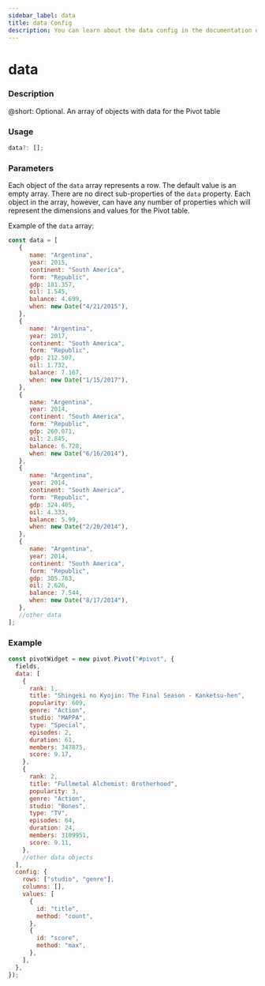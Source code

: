 ```yaml
---
sidebar_label: data
title: data Config
description: You can learn about the data config in the documentation of the DHTMLX JavaScript Pivot library. Browse developer guides and API reference, try out code examples and live demos, and download a free 30-day evaluation version of DHTMLX Pivot.
---
```


# data

### Description

@short: Optional. An array of objects with data for the Pivot table 

### Usage

~~~jsx
data?: [];
~~~

### Parameters

Each object of the `data` array represents a row. The default value is an empty array.
There are no direct sub-properties of the `data` property. Each object in the array, however, can have any number of properties which will represent the dimensions and values for the Pivot table.

Example of the `data` array: 

~~~jsx
const data = [
   {
      name: "Argentina",
      year: 2015,
      continent: "South America",
      form: "Republic",
      gdp: 181.357,
      oil: 1.545,
      balance: 4.699,
      when: new Date("4/21/2015"),
   },
   {
      name: "Argentina",
      year: 2017,
      continent: "South America",
      form: "Republic",
      gdp: 212.507,
      oil: 1.732,
      balance: 7.167,
      when: new Date("1/15/2017"),
   },
   {
      name: "Argentina",
      year: 2014,
      continent: "South America",
      form: "Republic",
      gdp: 260.071,
      oil: 2.845,
      balance: 6.728,
      when: new Date("6/16/2014"),
   },
   {
      name: "Argentina",
      year: 2014,
      continent: "South America",
      form: "Republic",
      gdp: 324.405,
      oil: 4.333,
      balance: 5.99,
      when: new Date("2/20/2014"),
   },
   {
      name: "Argentina",
      year: 2014,
      continent: "South America",
      form: "Republic",
      gdp: 305.763,
      oil: 2.626,
      balance: 7.544,
      when: new Date("8/17/2014"),
   },
   //other data
];
~~~

### Example

~~~jsx {3-29}
const pivotWidget = new pivot.Pivot("#pivot", {
  fields,
  data: [
    {
      rank: 1,
      title: "Shingeki no Kyojin: The Final Season - Kanketsu-hen",
      popularity: 609,
      genre: "Action",
      studio: "MAPPA",
      type: "Special",
      episodes: 2,
      duration: 61,
      members: 347875,
      score: 9.17,
    },
    {
      rank: 2,
      title: "Fullmetal Alchemist: Brotherhood",
      popularity: 3,
      genre: "Action",
      studio: "Bones",
      type: "TV",
      episodes: 64,
      duration: 24,
      members: 3109951,
      score: 9.11,
    },
    //other data objects
  ],
  config: {
    rows: ["studio", "genre"],
    columns: [],
    values: [
      {
        id: "title",
        method: "count",
      },
      {
        id: "score",
        method: "max",
      },
    ],
  },
});
~~~
